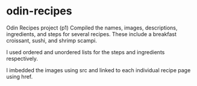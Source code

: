 # odin-recipes
Odin Recipes project (p1)
Compiled the names, images, descriptions, ingredients, and steps for several recipes. These include a breakfast croissant, sushi, and shrimp scampi.

I used ordered and unordered lists for the steps and ingredients respectively.

I imbedded the images using src and linked to each individual recipe page using href.
